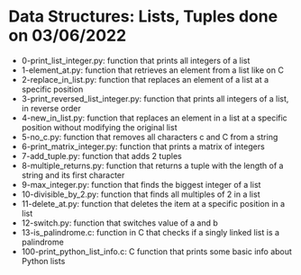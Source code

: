 # Data Structures: Lists, Tuples done on 03/06/2022
* 0-print_list_integer.py: function that prints all integers of a list
* 1-element_at.py: function that retrieves an element from a list like on C
* 2-replace_in_list.py: function that replaces an element of a list at a specific position
* 3-print_reversed_list_integer.py: function that prints all integers of a list, in reverse order
* 4-new_in_list.py: function that replaces an element in a list at a specific position without modifying the original list
* 5-no_c.py: function that removes all characters c and C from a string
* 6-print_matrix_integer.py: function that prints a matrix of integers
* 7-add_tuple.py: function that adds 2 tuples
* 8-multiple_returns.py: function that returns a tuple with the length of a string and its first character
* 9-max_integer.py: function that finds the biggest integer of a list
* 10-divisible_by_2.py: function that finds all multiples of 2 in a list
* 11-delete_at.py: function that deletes the item at a specific position in a list
* 12-switch.py: function that switches value of a and b
* 13-is_palindrome.c: function in C that checks if a singly linked list is a palindrome
* 100-print_python_list_info.c: C function that prints some basic info about Python lists
